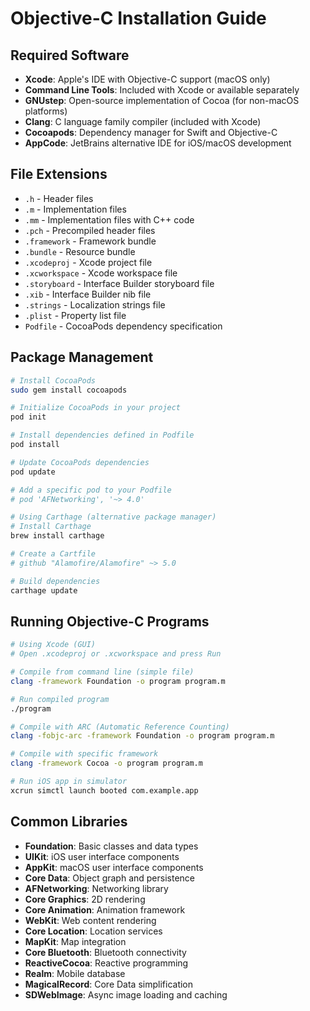# Objective-C Installation Guide

## Required Software

- **Xcode**: Apple's IDE with Objective-C support (macOS only)
- **Command Line Tools**: Included with Xcode or available separately
- **GNUstep**: Open-source implementation of Cocoa (for non-macOS platforms)
- **Clang**: C language family compiler (included with Xcode)
- **Cocoapods**: Dependency manager for Swift and Objective-C
- **AppCode**: JetBrains alternative IDE for iOS/macOS development

## File Extensions

- `.h` - Header files
- `.m` - Implementation files
- `.mm` - Implementation files with C++ code
- `.pch` - Precompiled header files
- `.framework` - Framework bundle
- `.bundle` - Resource bundle
- `.xcodeproj` - Xcode project file
- `.xcworkspace` - Xcode workspace file
- `.storyboard` - Interface Builder storyboard file
- `.xib` - Interface Builder nib file
- `.strings` - Localization strings file
- `.plist` - Property list file
- `Podfile` - CocoaPods dependency specification

## Package Management

```bash
# Install CocoaPods
sudo gem install cocoapods

# Initialize CocoaPods in your project
pod init

# Install dependencies defined in Podfile
pod install

# Update CocoaPods dependencies
pod update

# Add a specific pod to your Podfile
# pod 'AFNetworking', '~> 4.0'

# Using Carthage (alternative package manager)
# Install Carthage
brew install carthage

# Create a Cartfile
# github "Alamofire/Alamofire" ~> 5.0

# Build dependencies
carthage update
```

## Running Objective-C Programs

```bash
# Using Xcode (GUI)
# Open .xcodeproj or .xcworkspace and press Run

# Compile from command line (simple file)
clang -framework Foundation -o program program.m

# Run compiled program
./program

# Compile with ARC (Automatic Reference Counting)
clang -fobjc-arc -framework Foundation -o program program.m

# Compile with specific framework
clang -framework Cocoa -o program program.m

# Run iOS app in simulator
xcrun simctl launch booted com.example.app
```

## Common Libraries

- **Foundation**: Basic classes and data types
- **UIKit**: iOS user interface components
- **AppKit**: macOS user interface components
- **Core Data**: Object graph and persistence
- **AFNetworking**: Networking library
- **Core Graphics**: 2D rendering
- **Core Animation**: Animation framework
- **WebKit**: Web content rendering
- **Core Location**: Location services
- **MapKit**: Map integration
- **Core Bluetooth**: Bluetooth connectivity
- **ReactiveCocoa**: Reactive programming
- **Realm**: Mobile database
- **MagicalRecord**: Core Data simplification
- **SDWebImage**: Async image loading and caching
